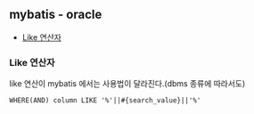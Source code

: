 ## mybatis - oracle
- [Like 연산자](#like-연산자)
 
 
### Like 연산자

like 연산이 mybatis 에서는 사용법이 달라진다.(dbms 종류에 따라서도)

```html
WHERE(AND) column LIKE '%'||#{search_value}||'%'
```
